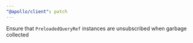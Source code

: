 ```yaml
---
"@apollo/client": patch
---
```


Ensure that `PreloadedQueryRef` instances are unsubscribed when garbage collected
